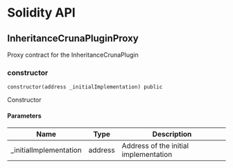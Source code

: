 # Solidity API

## InheritanceCrunaPluginProxy

Proxy contract for the InheritanceCrunaPlugin

### constructor

```solidity
constructor(address _initialImplementation) public
```

Constructor

#### Parameters

| Name | Type | Description |
| ---- | ---- | ----------- |
| _initialImplementation | address | Address of the initial implementation |

